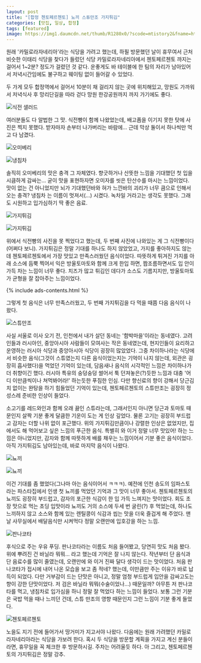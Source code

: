 ```yaml
---
layout: post
title: "[합정 첸토페르첸토] 뇨끼 스튜만조 가지튀김"
categories: [맛집, 일상, 합정]
tags: [featured]
image: https://img1.daumcdn.net/thumb/R1280x0/?scode=mtistory2&fname=https%3A%2F%2Fblog.kakaocdn.net%2Fdn%2Fc5bUtV%2FbtrexlqMaOb%2F3OkhqMTIGy2fDbvnVLTHKk%2Fimg.jpg
---
```


원래 '카밀로라자네리아'라는 식당을 가려고 했는데, 하필 방문했던 날이 휴무여서 근처 비슷한 이태리 식당을 찾다가 들렀던 식당 카밀로라자네리아에서 첸토페르첸토 까지는 걸어서 1~2분? 정도가 걸렸던 것 같다. 운좋게도 바 테이블에 한 팀의 자리가 남아있어서 저녁시간임에도 불구하고 웨이팅 없이 들어갈 수 있었다.

두 가게 모두 합정역에서 걸어서 10분이 채 걸리지 않는 곳에 위치해있고, 망원도 가까워서 저녁식사 후 망리단길을 따라 걷다 망원 한강공원까지 까지 가기에도 좋다.

![식전 샐러드](https://img1.daumcdn.net/thumb/R1280x0/?scode=mtistory2&fname=https%3A%2F%2Fblog.kakaocdn.net%2Fdn%2F3qN5G%2Fbtreww0pNef%2FWDLpWnkswMeJou3iDIk1Ek%2Fimg.jpg)

여러분들도 다 알법한 그 맛. 식전빵이 함께 나왔었는데, 배고픔을 이기지 못한 탓에 사진은 찍지 못했다. 받자마자 손부터 나가버리는 바람에... 근데 막상 둘이서 하나씩만 먹고 다 남겼다.

![오미베리](https://img1.daumcdn.net/thumb/R1280x0/?scode=mtistory2&fname=https%3A%2F%2Fblog.kakaocdn.net%2Fdn%2FbU7E4B%2FbtreAIy3avr%2F3YHYMYgBcaLMnSpUh3wU80%2Fimg.jpg)

![냉침차](https://img1.daumcdn.net/thumb/R1280x0/?scode=mtistory2&fname=https%3A%2F%2Fblog.kakaocdn.net%2Fdn%2Fbdn9Qb%2Fbtrex1rR2SP%2FVOZL50kIzvkBIdWNXxyX2K%2Fimg.jpg)

솔직히 오미베리의 맛은 충격 그 자체였다. 향긋하거나 산뜻한 느낌을 기대했던 첫 입을 시큼하게 감싸는... 굳이 맛을 표현하자면 오미자를 씻은 탄산수를 마시는 느낌이었다. 맛이 없는 건 아니었지만 뇌가 기대했던바와 혀가 느낀바의 괴리가 너무 큼으로 인해서 오는 충격? 냉침차 는 이름이 멋져서(...) 시켰다. 녹차일 거라고는 생각도 못했다. 그래도 시원하고 입가심하기 딱 좋은 음료.

![가지튀김](https://img1.daumcdn.net/thumb/R1280x0/?scode=mtistory2&fname=https%3A%2F%2Fblog.kakaocdn.net%2Fdn%2FvJdGh%2FbtrewwTDTZE%2FFlwnOq3oBY0csbdpPlkolk%2Fimg.jpg)

![가지튀김](https://img1.daumcdn.net/thumb/R1280x0/?scode=mtistory2&fname=https%3A%2F%2Fblog.kakaocdn.net%2Fdn%2Fdnrm2q%2FbtreCrXOCqY%2FzlHuvrrKk6V1mmlBkjsuF1%2Fimg.jpg)

위에서 식전빵의 사진을 못 찍었다고 했는데, 두 번째 사진에 나와있는 게 그 식전빵이다(어쩌다 보니). 가지튀김은 정말 기대를 하나도 하지 않았었고, 가지를 좋아하지도 않는데 첸토페르첸토에서 가장 맛있고 만족스러웠던 음식이었다. 따뜻하게 튀겨진 가지를 아래 소스에 듬뿍 찍어서 익은 방울토마토와 함께 크게 한입 하면, 짭조름하면서도 입 안이 가득 차는 느낌이 너무 좋다. 치즈가 많고 튀김인 데다가 소스도 기름지지만, 방울토마토가 균형을 잘 잡아주는 느낌이었다.​

{% include ads-contents.html %}

그렇게 첫 음식은 너무 만족스러웠고, 두 번째 가지튀김을 다 먹을 때쯤 다음 음식이 나왔다.

![스튜만조](https://img1.daumcdn.net/thumb/R1280x0/?scode=mtistory2&fname=https%3A%2F%2Fblog.kakaocdn.net%2Fdn%2Fc5bUtV%2FbtrexlqMaOb%2F3OkhqMTIGy2fDbvnVLTHKk%2Fimg.jpg)

사실 서울로 이사 오기 전, 인천에서 내가 살던 동네는 '함박마을'이라는 동네였다. 고려인들과 러시아인, 중앙아시아 사람들이 모여사는 작은 동네였는데, 현지인들이 요리하고 운영하는 러시아 식당과 중앙아시아 식당이 굉장히 많았었다. 그중 차이하나라는 식당에서 비슷한 음식(그것이 스튜였는지 다른 음식이었는지는 기억이 나지 않는데, 외관은 굉장히 흡사했다)을 먹었던 기억이 있는데, 담음새나 음식의 시각적인 느낌은 차이하나가 더 취향이긴 했다. 러시아 특유의 숭덩숭덩 썰어서 툭 던져놓은(?)듯한 느낌과 대충 '어디 이만큼씩이나 쳐먹봐어라!' 하는듯한 푸짐한 인심. 다만 향신료의 향이 강해서 당근김치 없이는 완탕을 하기 힘들었던 기억이 있는데, 첸토페르첸토의 스튜만조는 굉장히 정성스레 준비한 인상이 들었다.

소고기를 레드와인과 함께 오래 끓인 스튜라는데, 그래서인지 아니면 당근과 토마토 때문인지 살짝 기분 좋게 달큼한 기운이 도는 게 인상 깊었다. 물론 고기는 굉장히 부드럽고 감자는 더할 나위 없이 포근했다. 위의 가지튀김만큼이나 강렬한 인상은 없었지만, 집에서도 해 먹어보고 싶은 느낌의 푸근한 음식. 특별히 와 이거 정말 너무 맛있어! 하는 느낌은 아니었지만, 감자와 함께 따뜻하게 배를 채우는 느낌이어서 기분 좋은 음식이었다. 아직 가지튀김도 남아있는데, 바로 마지막 음식이 나왔다.

![뇨끼](https://img1.daumcdn.net/thumb/R1280x0/?scode=mtistory2&fname=https%3A%2F%2Fblog.kakaocdn.net%2Fdn%2Fbuo3HT%2FbtreyeZhfTn%2Fn1JRoQmk9pH5vIFEYvB7dK%2Fimg.jpg)

![뇨끼](https://img1.daumcdn.net/thumb/R1280x0/?scode=mtistory2&fname=https%3A%2F%2Fblog.kakaocdn.net%2Fdn%2FS2CNd%2FbtreDlCQNno%2F18kqt1HjSDlmEOvA9oqkG1%2Fimg.jpg)

이건 기대를 좀 했었다(그나마 아는 음식이어서 ㅋㅋㅋ). 예전에 인천 송도의 임파스토라는 파스타집에서 인생 첫 뇨끼를 먹었던 기억과 그 맛이 너무 좋아서. 첸토페르첸토의 뇨끼도 굉장히 부드럽고, 감자의 포근한 식감이 한 입 가득 느껴지는 맛이었다. 회도 초장 맛으로 먹는 초딩 입맛이라 뇨끼도 거의 소스에 두세 번 굴린(?) 후 먹었는데, 하나도 느끼하지 않고 소스와 함께 있는 렌틸콩이 식감과 씹는 맛을 더욱 즐겁게 해 주었다. 맨날 사무실에서 배달음식만 시켜먹다 정말 오랜만에 입호강을 하는 느낌.

![판나코타](https://img1.daumcdn.net/thumb/R1280x0/?scode=mtistory2&fname=https%3A%2F%2Fblog.kakaocdn.net%2Fdn%2FbZVQPP%2FbtrewfRH1NH%2FyaTt9yK48PHuc4XGR3UBE0%2Fimg.jpg)

후식으로 주는 우유 푸딩. 판나코타라는 이름도 처음 들어봤고, 당연히 맛도 처음 봤다. 위에 뿌려진 건 바닐라 뭐뭐... 라고 했는데 기억은 잘 나지 않는다. 작년부터 단 음식과 단 음료수를 많이 줄였는데, 오랜만에 와 이거 진짜 달다 생각이 드는 맛이었다. 처음 판나코타가 접시에 내어 나온 모습을 보고 좀 적네? 했는데, 이만큼만 주는 이유가 바로 납득이 되었다. 다만 거부감이 드는 단맛은 아니고, 정말 엄청 부드럽게 입안을 감싸고도는 향이 강한 단맛이었다. 저 검은 바닐라 뭐뭐(수술이었나...) 때문일까? 아무튼 저 판나코타를 먹고, 냉침차로 입가심을 하니 정말 잘 먹었다 하는 느낌이 들었다. 보통 그런 기분은 국밥 먹을 때나 느끼던 건데, 스튜 만조의 영향 때문인지 그런 느낌이 기분 좋게 들었다.

![첸토페르첸토](https://img1.daumcdn.net/thumb/R1280x0/?scode=mtistory2&fname=https%3A%2F%2Fblog.kakaocdn.net%2Fdn%2F4j3i9%2FbtreEKWEXmq%2FpGXRDcJpEBXn8Y7fT7BZU0%2Fimg.jpg)

노을도 지기 전에 들어가서 땅거미가 지고서야 나왔다. 다음에는 원래 가려했던 카밀로라자네리아라는 식당을 가보려 한다. 혹시 두 식당을 방문할 계획을 가지고 계신 분들이라면, 휴무일을 꼭 체크한 후 방문하시길. 주차는 어려울듯 하다. 아 그리고, 첸토페르첸토의 가지튀김은 정말 강추.
